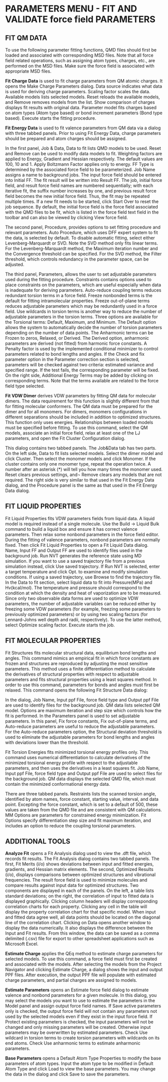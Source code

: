 # PARAMETERS MENU - FIT AND VALIDATE force field PARAMETERS

## FIT QM DATA 
To use the following parameter fitting functions, QMD files should first be loaded and associated with corresponding MSD files. Note that all force field related operations, such as assigning atom types, charges, etc., are performed on the MSD files. Make sure the force field is associated with appropriate MSD files. 

**Fit Charge Data** is used to fit charge parameters from QM atomic charges. It opens the Make Charge Parameters dialog. Data source indicates what data is used for deriving charge parameters. Scaling factor scales the data. Available models lists selected models. Reset reloads the available models, and Remove removes models from the list. Show comparison of charges displays fit results with original data. Parameter model fits charges based on atom types (Atom type based) or bond increment parameters (Bond type based). Execute starts the fitting procedure. 

**Fit Energy Data** is used to fit valence parameters from QM data via a dialog with three tabbed panels. Prior to using Fit Energy Data, charge parameters should be prepared and atom charges should be assigned.

In the first panel, Job & Data, Data to fit lists QMD models to be used. Reset and Remove can be used to modify data models to fit. Weighting factors are applied to Energy, Gradient and Hessian respectively. The default values are 100, 10 and 1. Apply Boltzmann Factor applies only to energy. FF Type is determined by the associated force field to be parameterized. Job Name assigns a name to background jobs. The input force field should be entered into Initial FF. The fit result will be written into Result FF. The job, initial force field, and result force field names are numbered sequentially; with each iterative fit, the suffix number increases by one, and previous result force field becomes the new initial force field. Thus, the fit may be repeated multiple times. If a new fit needs to be started, click Start Over to reset the job sequence. By default, the initial force field is the force field associated with the QMD files to be fit, which is listed in the force field text field in the toolbar and can also be viewed by clicking View force field.  

The second panel, Procedure, provides options to set fitting procedure and relevant parameters. Auto Procedure, which uses DFF expert system to fit the data, is selected by default. To disable automatic fitting, select either Levenberg-Marquardt or SVD. Note the SVD method only fits linear terms. For the Levenberg-Marquardt method, the Maximum iteration number and the Convergence threshold can be specified. For the SVD method, the Filter threshold, which controls redundancy in the parameter space, can be adjusted.

The third panel, Parameters, allows the user to set adjustable parameters used during the fitting procedure. Constraints contains options used to place constraints on the parameters, which are useful especially when data is inadequate for deriving parameters. Auto-reduce coupling terms reduces redundant torsion terms in a force field. Freeze nonbonded terms is the default for fitting intramolecular properties. Freeze out-of-plane terms reduces adjustable parameters which may be redundantly used in a force field. Use wildcards in torsion terms is another way to reduce the number of adjustable parameters in the torsion terms. 
Three options are available for the Torsional terms: Default, Maximum, and Minimum. The Default option allows the system to automatically decide the number of torsion parameters depending on the number of data points. The Anharmonic terms can be Frozen to zeros, Relaxed, or Derived. The Derived option, anharmonic parameters are derived (not fitted) from harmonic force constants.  A Penalty factor is used by the implemented conditional minimizer to control parameters related to bond lengths and angles. If the Check and fix parameter option in the Parameter correction section is selected, parameters will be checked against two criteria: estimated variance and specified range. If the test fails, the corresponding parameter will be fixed. On the right side, Additional Energy Terms may be added by clicking on corresponding terms. Note that the terms available are related to the force field type selected.

**Fit VDW Dimer** derives VDW parameters by fitting QM data for molecular dimers. The data requirement for this function is slightly different from that for fitting molecular conformers. The QM data must be prepared for the dimer and for all monomers. For dimers, monomers configurations in different separations should be included in addition to optimized structures. This function only uses energies. Relationships between loaded models must be specified before fitting. To use this command, select the QM models, associate an initial force field, relax at least one of the LJ parameters, and open the Fit Cluster Configuration dialog.

This dialog contains two tabbed panels. The Job&Data tab has two parts. On the left side, Data to fit lists selected models. Select the dimer model and click Cluster. Then select the monomer models and click Monomer. If the cluster contains only one monomer type, repeat the operation twice. A number after an asterisk (*) will tell you how many times the monomer used. Reset clears previous settings, and¬ Remove clears any models that are not required. The right side is very similar to that used in the Fit Energy Data dialog, and the Procedure panel is the same as that used in the Fit Energy Data dialog. 

## FIT LIQUID PROPERTIES 

Fit Liquid Properties fits VDW parameters fields from liquid data. A liquid model is required instead of a single molecule. Use the Build → Liquid Bulk command to build a liquid box and ensure it has correct valence parameters. Then relax some nonbond parameters in the force field editor. During the fitting of valence parameters, nonbond parameters are normally fixed. Then click Fit Liquid Properties to open a Fit Liquid Data dialog. Name, Input FF and Output FF are used to identify files used in the background job. Run NVT generates the reference state using MD simulation. If you want to use a saved trajectory file from a previous simulation instead, click Use saved trajectory. If Run NVT is selected, enter a target temperature and click Opt. to examine and modify simulation conditions. If using a saved trajectory, use Browse to find the trajectory file. In the Data to fit section, select liquid data to fit into Pressure(MPa) and Hv(kcal/mol). The temperature and pressure should correspond to the condition at which the density and heat of vaporization are to be measured.
Since only two observable data forms are used to optimize VDW parameters, the number of adjustable variables can be reduced either by freezing some VDW parameters (for example, freezing some parameters to previously optimized parameters) or by using two scaling factors (for Lennard-Johns well depth and radii, respectively). To use the latter method, select Optimize scaling factor. Execute starts the job.

## FIT MOLECULAR PROPERTIES
Fit Structures fits molecular structural data, equilibrium bond lengths and angles. This command mimics an empirical fit in which force constants are frozen and structures are reproduced by adjusting the most sensitive parameters. This method uses a finite differentiation method to calculate the derivatives of structural properties with respect to adjustable parameters and fits structural properties using a least squares method. In order to use this command, parameters for bonds and angles must first be relaxed. This command opens the following Fit Structure Data dialog:
 
In the dialog, Job Name, Input ppf File, force field type and Output ppf File are used to identify files for the background job. QM data lists selected QM model. Options are maximum iteration and step size which controls how the fit is performed. In the Parameters panel is used to set adjustable parameters. In this panel, Fix force constants, Fix out-of-plane terms, and Auto-reduce parameters are useful to reduce the adjustable parameters. For the Auto-reduce parameters option, the Structural deviation threshold is used to eliminate the adjustable parameters for bond lengths and angles with deviations lower than the threshold. 

Fit Torsion Energies fits minimized torsional energy profiles only. This command uses numerical differentiation to calculate derivatives of the minimized torsional energy profile with respect to the adjustable parameters, and then uses the derivatives in a least squares fit. Job Name, Input ppf File, force field type and Output ppf File are used to select files for the background job. QM data displays the selected QMD file, which must contain the minimized conformational energy data.
 
There are three tabbed panels. Restraints lists the scanned torsion angle, identified by atom names, force constant, starting value, interval, and data point. Excepting the force constant, which is set to a default of 500, these values are taken from the QMD file and are consistent with QM calculations.  MM Options are parameters for constrained energy minimization. Fit Options specify differentiation step size and fit maximum iteration, and includes an option to reduce the coupling torsional parameters.

## ADDITIONAL TOOLS

**Analyze Fit** opens a Fit Analysis dialog used to view the .dft file, which records fit results. The Fit Analysis dialog contains two tabbed panels. The first, Fit Merits (i/o) shows deviations between input and fitted energies, gradients, and Hessian matrix elements. The second, Optimized Results (i/o), displays comparisons between optimized structures and vibrational frequencies. The result force field is used to minimize molecules and compare results against input data for optimized structures. Two components are displayed in each of the panels. On the left, a table lists standard deviations; on the right, the correlation of input to fitted data is displayed graphically. Clicking column headers will display corresponding correlation charts for each property. Clicking any cell in the table will display the property correlation chart for that specific model. When input and fitted data agree well, all data points should be located on the diagonal line of the correlation chart. Clicking on Data opens another window to display the data numerically. It also displays the difference between the Input and Fit results. From this window, the data can be saved as a comma delimited (.csv) file for export to other spreadsheet applications such as Microsoft Excel.

**Estimate Charge** applies the QEq method to estimate charge parameters for selected models. To use this command, a force field must first be created and associated with the models. After selecting the models from the Project Navigator and clicking Estimate Charge, a dialog shows the input and output PPF files. After execution, the output PPF file will populate with estimated charge parameters, and partial charges are assigned to models.

**Estimate Parameters** opens an Estimate force field dialog to estimate valence and nonbond parameters for a given molecule. In this dialog, you may select the models you want to use to estimate the parameters in the Model panel and assign output force field names. If Save active parameters only is checked, the output force field will not contain any parameters not used by the selected models even if they exist in the input force field. If Protect existing parameters is checked, the input parameters will not be changed and only missing parameters will be created. Otherwise input parameters may be overwritten by estimated parameters. Check Use wildcard in torsion terms to create torsion parameters with wildcards on its end atoms. Check Use anharmonic terms to estimate anharmonic parameters.

**Base Parameters** opens a Default Atom Type Properties to modify the base parameters of atom types. Input the atom type to be modified in Default Atom Type and click Load to view the base parameters. You may change the data in the dialog and click Save to save the parameters.
